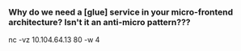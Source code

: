 ### Why do we need a [glue] service in your micro-frontend architecture? Isn't it an anti-micro pattern??? 


nc -vz 10.104.64.13 80 -w 4
